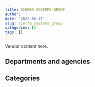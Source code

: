 ```yaml
---
title: SIERRA SYSTEMS GROUP
author: ''
date: '2022-08-15'
slug: sierra_systems_group
categories: []
tags: []
---
```


<script src="/rmarkdown-libs/htmlwidgets/htmlwidgets.js"></script>
<link href="/rmarkdown-libs/datatables-css/datatables-crosstalk.css" rel="stylesheet" />
<script src="/rmarkdown-libs/datatables-binding/datatables.js"></script>
<script src="/rmarkdown-libs/jquery/jquery-3.6.0.min.js"></script>
<link href="/rmarkdown-libs/dt-core-bootstrap/css/dataTables.bootstrap.min.css" rel="stylesheet" />
<link href="/rmarkdown-libs/dt-core-bootstrap/css/dataTables.bootstrap.extra.css" rel="stylesheet" />
<script src="/rmarkdown-libs/dt-core-bootstrap/js/jquery.dataTables.min.js"></script>
<script src="/rmarkdown-libs/dt-core-bootstrap/js/dataTables.bootstrap.min.js"></script>
<link href="/rmarkdown-libs/crosstalk/css/crosstalk.min.css" rel="stylesheet" />
<script src="/rmarkdown-libs/crosstalk/js/crosstalk.min.js"></script>
<script src="/rmarkdown-libs/htmlwidgets/htmlwidgets.js"></script>
<link href="/rmarkdown-libs/datatables-css/datatables-crosstalk.css" rel="stylesheet" />
<script src="/rmarkdown-libs/datatables-binding/datatables.js"></script>
<script src="/rmarkdown-libs/jquery/jquery-3.6.0.min.js"></script>
<link href="/rmarkdown-libs/dt-core-bootstrap/css/dataTables.bootstrap.min.css" rel="stylesheet" />
<link href="/rmarkdown-libs/dt-core-bootstrap/css/dataTables.bootstrap.extra.css" rel="stylesheet" />
<script src="/rmarkdown-libs/dt-core-bootstrap/js/jquery.dataTables.min.js"></script>
<script src="/rmarkdown-libs/dt-core-bootstrap/js/dataTables.bootstrap.min.js"></script>
<link href="/rmarkdown-libs/crosstalk/css/crosstalk.min.css" rel="stylesheet" />
<script src="/rmarkdown-libs/crosstalk/js/crosstalk.min.js"></script>

Vendor content here.

## Departments and agencies

<div id="htmlwidget-1" style="width:100%;height:auto;" class="datatables html-widget"></div>
<script type="application/json" data-for="htmlwidget-1">{"x":{"style":"bootstrap","filter":"none","vertical":false,"data":[["<a href=\"/departments/aafc-aac/\">Agriculture and Agri-Food Canada<\/a>","<a href=\"/departments/cra-arc/\">Canada Revenue Agency<\/a>","<a href=\"/departments/csa-asc/\">Canadian Space Agency<\/a>","<a href=\"/departments/csc-scc/\">Correctional Service of Canada<\/a>","<a href=\"/departments/dfatd-maecd/\">Global Affairs Canada<\/a>","<a href=\"/departments/dfo-mpo/\">Fisheries and Oceans Canada<\/a>","<a href=\"/departments/dnd-mdn/\">National Defence<\/a>","<a href=\"/departments/ec/\">Environment and Climate Change Canada<\/a>","<a href=\"/departments/elections/\">Elections Canada<\/a>","<a href=\"/departments/esdc-edsc/\">Employment and Social Development Canada<\/a>","<a href=\"/departments/hc-sc/\">Health Canada<\/a>","<a href=\"/departments/irb-cisr/\">Immigration and Refugee Board of Canada<\/a>","<a href=\"/departments/nrc-cnrc/\">National Research Council Canada<\/a>","<a href=\"/departments/nrcan-rncan/\">Natural Resources Canada<\/a>","<a href=\"/departments/oci-bec/\">The Correctional Investigator Canada<\/a>","<a href=\"/departments/oic-ci/\">Office of the Information Commissioner of Canada<\/a>","<a href=\"/departments/pch/\">Canadian Heritage<\/a>","<a href=\"/departments/ppsc-sppc/\">Public Prosecution Service of Canada<\/a>","<a href=\"/departments/ps-sp/\">Public Safety Canada<\/a>","<a href=\"/departments/pwgsc-tpsgc/\">Public Services and Procurement Canada<\/a>","<a href=\"/departments/ssc-spc/\">Shared Services Canada<\/a>","<a href=\"/departments/tbs-sct/\">Treasury Board of Canada Secretariat<\/a>","<a href=\"/departments/tc/\">Transport Canada<\/a>","<a href=\"/departments/vac-acc/\">Veterans Affairs Canada<\/a>"],["$   264,615.97",null,"$    36,941.75","$   294,962.80","$    11,369.25","$   105,613.31","$ 7,280,151.38","$   112,818.07","$    30,149.51","$    80,441.74",null,null,"$   311,851.99","$    60,900.51","$    78,946.23","$     8,754.03",null,"$   136,985.16",null,"$ 2,569,237.99","$   276,739.26","$    94,086.93","$    55,601.65",null],["$   279,540.48",null,"$    40,971.75","$   183,921.23","$    32,683.94","$   158,640.45","$ 5,635,585.88","$    11,228.53","$    30,947.67",null,"$    24,860.00",null,"$   345,173.53","$   158,701.72",null,"$    15,705.75",null,"$    70,659.48",null,"$ 2,569,237.99","$   142,521.25","$   161,228.77","$    83,903.21","$    36,225.00"],["$   127,386.04",null,"$    79,620.19","$   183,921.23","$     9,389.08","$   254,594.48","$ 5,938,562.77","$   324,417.21","$    31,349.67",null,"$ 1,202,166.94",null,"$   234,947.30",null,null,null,"$   141,956.25","$   107,992.60","$    75,243.23","$ 2,576,276.99","$   142,521.25","$   161,670.50","$   119,227.87",null],["$    57,080.08","$   525,436.27",null,"$   189,439.13",null,"$    96,111.82","$ 3,672,490.30","$     2,388.81","$    32,363.11",null,"$ 1,934,675.71","$   251,549.96","$   263,132.99","$   223,823.62",null,null,null,null,"$   742,264.26","$ 2,569,237.99","$   146,797.17","$   161,228.77",null,"$    20,975.63"]],"container":"<table class=\"table table-striped table-hover row-border order-column display\">\n  <thead>\n    <tr>\n      <th>Department<\/th>\n      <th>2017-2018<\/th>\n      <th>2018-2019<\/th>\n      <th>2019-2020<\/th>\n      <th>2020-2021<\/th>\n    <\/tr>\n  <\/thead>\n<\/table>","options":{"order":[[4,"desc"]],"pageLength":10,"autoWidth":true,"columnDefs":[],"orderClasses":false}},"evals":[],"jsHooks":[]}</script>

## Categories

<div id="htmlwidget-2" style="width:100%;height:auto;" class="datatables html-widget"></div>
<script type="application/json" data-for="htmlwidget-2">{"x":{"style":"bootstrap","filter":"none","vertical":false,"data":[["<a href=\"/categories/11_defence/\">Defence<\/a>","<a href=\"/categories/2_professional_services/\">Professional services<\/a>","<a href=\"/categories/3_information_technology/\">Information technology<\/a>","<a href=\"/categories/6_industrial_products_and_services/\">Industrial products and services<\/a>"],["$ 2,882,300.23","$ 4,637,677.27","$ 4,278,820.77","$    11,369.25"],["$ 1,671,617.18","$ 4,272,647.71","$ 4,037,471.74",null],["$ 1,263,350.00","$ 5,120,768.06","$ 5,327,125.54",null],[null,"$ 3,854,694.71","$ 7,034,300.91",null]],"container":"<table class=\"table table-striped table-hover row-border order-column display\">\n  <thead>\n    <tr>\n      <th>Category<\/th>\n      <th>2017-2018<\/th>\n      <th>2018-2019<\/th>\n      <th>2019-2020<\/th>\n      <th>2020-2021<\/th>\n    <\/tr>\n  <\/thead>\n<\/table>","options":{"order":[[4,"desc"]],"pageLength":20,"autoWidth":true,"columnDefs":[],"orderClasses":false,"lengthMenu":[10,20,25,50,100]}},"evals":[],"jsHooks":[]}</script>

